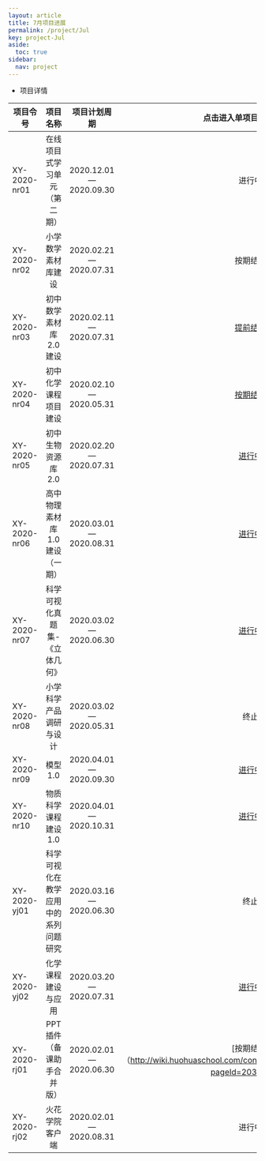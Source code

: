 ```yaml
---
layout: article
title: 7月项目进展
permalink: /project/Jul
key: project-Jul
aside:
  toc: true
sidebar:
  nav: project
---
```


<bro/><bro/>

- 项目详情

| 项目令号       |  项目名称  |项目计划周期  |   点击进入单项目进度详情页  |
|-------------  |:------:|:------:|:------:|
|XY-2020-nr01 |在线项目式学习单元（第二期）	|2020.12.01 — 2020.09.30|进行中|
|XY-2020-nr02  |小学数学素材库建设	|2020.02.21 — 2020.07.31|按期结题|
|XY-2020-nr03   |初中数学素材库2.0建设	|2020.02.11 — 2020.07.31|[提前结题](http://wiki.huohuaschool.com/confluence/pages/viewpage.action?pageId=17499572)|
|XY-2020-nr04   |初中化学课程项目建设	|2020.02.10 — 2020.05.31|[按期结题](http://wiki.huohuaschool.com/confluence/pages/viewpage.action?pageId=17499214)|
|XY-2020-nr05   |初中生物资源库2.0	|2020.02.20 — 2020.07.31|[进行中](http://wiki.huohuaschool.com/confluence/pages/viewpage.action?pageId=17499387)|
|XY-2020-nr06   |高中物理素材库1.0建设（一期）	|2020.03.01 — 2020.08.31|[进行中](http://wiki.huohuaschool.com/confluence/pages/viewpage.action?pageId=20348942)|
|XY-2020-nr07  |科学可视化真题集-《立体几何》	|2020.03.02 — 2020.06.30|[进行中](http://wiki.huohuaschool.com/confluence/pages/viewpage.action?pageId=21364803)
|XY-2020-nr08  |小学科学产品调研与设计	|2020.03.02 — 2020.05.31|终止|
|XY-2020-nr09   |模型1.0	|2020.04.01 — 2020.09.30|[进行中](http://wiki.huohuaschool.com/confluence/pages/viewpage.action?pageId=17499687)|
|XY-2020-nr10   |物质科学课程建设1.0	|2020.04.01 — 2020.10.31|[进行中](http://wiki.huohuaschool.com/confluence/pages/viewpage.action?pageId=20349079)|
|XY-2020-yj01   |科学可视化在教学应用中的系列问题研究	|2020.03.16 — 2020.06.30|终止|
|XY-2020-yj02   |化学课程建设与应用	|2020.03.20 — 2020.07.31|[进行中](http://wiki.huohuaschool.com/confluence/pages/viewpage.action?pageId=20349038)|
|XY-2020-rj01   |PPT插件（备课助手合并版）	|2020.02.01 — 2020.06.30|[按期结题]（http://wiki.huohuaschool.com/confluence/pages/viewpage.action?pageId=20349448）|
|XY-2020-rj02   |火花学院客户端	|2020.02.01 — 2020.08.31|进行中|


